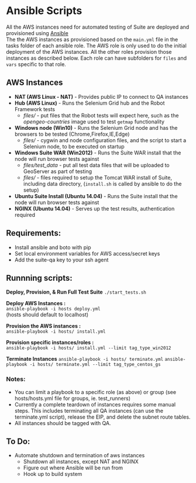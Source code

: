 
# Ansible Scripts
  
  All the AWS instances need for automated testing of Suite are deployed and provisioned using [Ansible](http://docs.ansible.com/ansible/playbooks.html)  
  The the AWS instances as provisioned based on the `main.yml` file in the tasks folder of each ansible role. The AWS role is only used to do the initial deployment of the AWS instances. All the other roles provision those instances as described below. Each role can have subfolders for `files` and `vars` specific to that role.  
  
## AWS Instances  
  
* **NAT (AWS Linux - NAT)** - Provides public IP to connect to QA instances  
* **Hub (AWS Linux)** - Runs the Selenium Grid hub and the Robot Framework tests  
  * *files/* - put files that the Robot tests will expect here, such as the *opengeo-countries* image used to test `getmap` functionality  
* **Windows node (Win10)** - Runs the Selenium Grid node and has the browsers to be tested (Chrome,Firefox,IE,Edge)  
  * *files/* - cygwin and node configuration files, and the script to start a Selenium node, to be executed on startup
* **Windows Suite WAR (Win2012)** - Runs the Suite WAR install that the node will run browser tests against  
    * *files/test_data* - put all test data files that will be uploaded to GeoServer as part of testing
    * *files/* - files required to setup the Tomcat WAR install of Suite, including data directory, (`install.sh` is called by ansible to do the setup)
* **Ubuntu Suite Install (Ubuntu 14.04)** - Runs the Suite install that the node will run browser tests against  
* **NGINX (Ubuntu 14.04)** - Serves up the test results, authentication required 
  
## Requirements:

  * Install ansible and boto with pip
  * Set local environment variables for AWS access/secret keys
  * Add the suite-qa key to your ssh agent

## Runnning scripts:

**Deploy, Provision, & Run Full Test Suite**
  `./start_tests.sh`

**Deploy AWS Instances :**  
  `ansible-playbook -i hosts deploy.yml`  
  (hosts should default to localhost)

**Provision the AWS instances :**  
  `ansible-playbook -i hosts/ install.yml`
  
**Provision specific instances/roles :**  
 `ansible-playbook -i hosts/ install.yml --limit tag_type_win2012`

**Terminate Instances**
  `ansible-playbook -i hosts/ terminate.yml`
  `ansible-playbook -i hosts/ terminate.yml --limit tag_type_centos_gs`

### Notes:
  * You can limit a playbook to a specific role (as above) or group (see hosts/hosts.yml file for groups, ie. test_runners)
  * Currently a complete teardown of instances requires some manual steps. This includes terminating all QA instances (can use the terminate.yml script), release the EIP, and delete the subnet route tables. 
  * All instances should be tagged with QA.

## To Do:
* Automate shutdown and termination of aws instances
  * Shutdown all instances, except NAT and NGINX
  * Figure out where Ansible will be run from
  * Hook up to build system